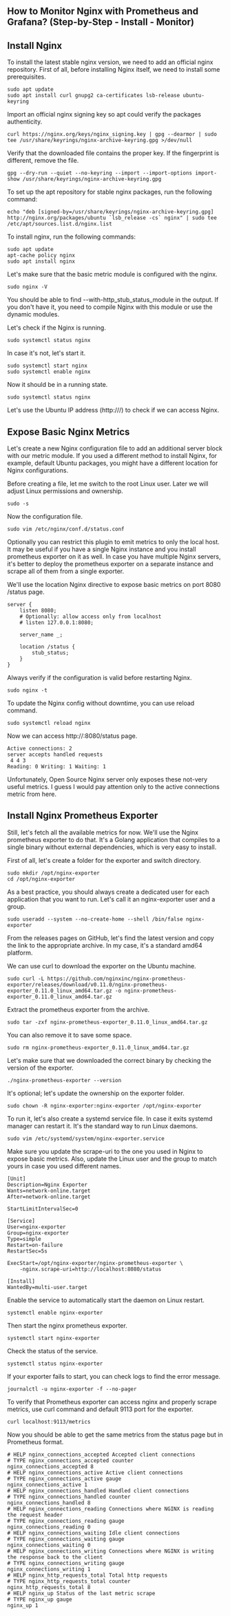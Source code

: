 How to Monitor Nginx with Prometheus and Grafana? (Step-by-Step - Install - Monitor)
------------------------------------------------------------------------------------
Install Nginx
-------------

To install the latest stable nginx version, we need to add an official nginx repository. First of all, before installing Nginx itself, we need to install some prerequisites.

```
sudo apt update
sudo apt install curl gnupg2 ca-certificates lsb-release ubuntu-keyring
```

Import an official nginx signing key so apt could verify the packages authenticity.

```
curl https://nginx.org/keys/nginx_signing.key | gpg --dearmor | sudo tee /usr/share/keyrings/nginx-archive-keyring.gpg >/dev/null
```

Verify that the downloaded file contains the proper key. If the fingerprint is different, remove the file.

```
gpg --dry-run --quiet --no-keyring --import --import-options import-show /usr/share/keyrings/nginx-archive-keyring.gpg
```

To set up the apt repository for stable nginx packages, run the following command:

```
echo "deb [signed-by=/usr/share/keyrings/nginx-archive-keyring.gpg] http://nginx.org/packages/ubuntu `lsb_release -cs` nginx" | sudo tee /etc/apt/sources.list.d/nginx.list
```

To install nginx, run the following commands:

```
sudo apt update
apt-cache policy nginx
sudo apt install nginx
```

Let's make sure that the basic metric module is configured with the nginx.

```
sudo nginx -V
```

You should be able to find --with-http_stub_status_module in the output. If you don't have it, you need to compile Nginx with this module or use the dynamic modules.

Let's check if the Nginx is running.

```
sudo systemctl status nginx
```

In case it's not, let's start it.

```
sudo systemctl start nginx
sudo systemctl enable nginx
```

Now it should be in a running state.

```
sudo systemctl status nginx
```

Let's use the Ubuntu IP address (http://<ip>/) to check if we can access Nginx.


Expose Basic Nginx Metrics
--------------------------
Let's create a new Nginx configuration file to add an additional server block with our metric module. If you used a different method to install Nginx, for example, default Ubuntu packages, you might have a different location for Nginx configurations.

Before creating a file, let me switch to the root Linux user. Later we will adjust Linux permissions and ownership.

```
sudo -s
```

Now the configuration file.

```
sudo vim /etc/nginx/conf.d/status.conf
```

Optionally you can restrict this plugin to emit metrics to only the local host. It may be useful if you have a single Nginx instance and you install prometheus exporter on it as well. In case you have multiple Nginx servers, it's better to deploy the prometheus exporter on a separate instance and scrape all of them from a single exporter.

We'll use the location Nginx directive to expose basic metrics on port 8080 /status page.

```
server {
    listen 8080;
    # Optionally: allow access only from localhost
    # listen 127.0.0.1:8080;

    server_name _;

    location /status {
        stub_status;
    }
}
```

Always verify if the configuration is valid before restarting Nginx.

```
sudo nginx -t
```

To update the Nginx config without downtime, you can use reload command.

```
sudo systemctl reload nginx
```

Now we can access http://<ip>:8080/status page.

```
Active connections: 2 
server accepts handled requests
 4 4 3 
Reading: 0 Writing: 1 Waiting: 1 
```

Unfortunately, Open Source Nginx server only exposes these not-very useful metrics. I guess I would pay attention only to the active connections metric from here.


Install Nginx Prometheus Exporter
---------------------------------
Still, let's fetch all the available metrics for now. We'll use the Nginx prometheus exporter to do that. It's a Golang application that compiles to a single binary without external dependencies, which is very easy to install.

First of all, let's create a folder for the exporter and switch directory.

```
sudo mkdir /opt/nginx-exporter
cd /opt/nginx-exporter
```

As a best practice, you should always create a dedicated user for each application that you want to run. Let's call it an nginx-exporter user and a group.

```
sudo useradd --system --no-create-home --shell /bin/false nginx-exporter
```

From the releases pages on GitHub, let's find the latest version and copy the link to the appropriate archive. In my case, it's a standard amd64 platform.

We can use curl to download the exporter on the Ubuntu machine.

```
sudo curl -L https://github.com/nginxinc/nginx-prometheus-exporter/releases/download/v0.11.0/nginx-prometheus-exporter_0.11.0_linux_amd64.tar.gz -o nginx-prometheus-exporter_0.11.0_linux_amd64.tar.gz
```

Extract the prometheus exporter from the archive.

```
sudo tar -zxf nginx-prometheus-exporter_0.11.0_linux_amd64.tar.gz
```

You can also remove it to save some space.

```
sudo rm nginx-prometheus-exporter_0.11.0_linux_amd64.tar.gz
```

Let's make sure that we downloaded the correct binary by checking the version of the exporter.

```
./nginx-prometheus-exporter --version
```

It's optional; let's update the ownership on the exporter folder.

```
sudo chown -R nginx-exporter:nginx-exporter /opt/nginx-exporter
```

To run it, let's also create a systemd service file. In case it exits systemd manager can restart it. It's the standard way to run Linux daemons.

```
sudo vim /etc/systemd/system/nginx-exporter.service
```

Make sure you update the scrape-uri to the one you used in Nginx to expose basic metrics. Also, update the Linux user and the group to match yours in case you used different names.

```
[Unit]
Description=Nginx Exporter
Wants=network-online.target
After=network-online.target

StartLimitIntervalSec=0

[Service]
User=nginx-exporter
Group=nginx-exporter
Type=simple
Restart=on-failure
RestartSec=5s

ExecStart=/opt/nginx-exporter/nginx-prometheus-exporter \
    -nginx.scrape-uri=http://localhost:8080/status

[Install]
WantedBy=multi-user.target
```

Enable the service to automatically start the daemon on Linux restart.

```
systemctl enable nginx-exporter
```

Then start the nginx prometheus exporter.

```
systemctl start nginx-exporter
```

Check the status of the service.

```
systemctl status nginx-exporter
```

If your exporter fails to start, you can check logs to find the error message.

```
journalctl -u nginx-exporter -f --no-pager
```

To verify that Prometheus exporter can access nginx and properly scrape metrics, use curl command and default 9113 port for the exporter.

```
curl localhost:9113/metrics
```

Now you should be able to get the same metrics from the status page but in Prometheus format.

```
# HELP nginx_connections_accepted Accepted client connections
# TYPE nginx_connections_accepted counter
nginx_connections_accepted 8
# HELP nginx_connections_active Active client connections
# TYPE nginx_connections_active gauge
nginx_connections_active 1
# HELP nginx_connections_handled Handled client connections
# TYPE nginx_connections_handled counter
nginx_connections_handled 8
# HELP nginx_connections_reading Connections where NGINX is reading the request header
# TYPE nginx_connections_reading gauge
nginx_connections_reading 0
# HELP nginx_connections_waiting Idle client connections
# TYPE nginx_connections_waiting gauge
nginx_connections_waiting 0
# HELP nginx_connections_writing Connections where NGINX is writing the response back to the client
# TYPE nginx_connections_writing gauge
nginx_connections_writing 1
# HELP nginx_http_requests_total Total http requests
# TYPE nginx_http_requests_total counter
nginx_http_requests_total 8
# HELP nginx_up Status of the last metric scrape
# TYPE nginx_up gauge
nginx_up 1
```
